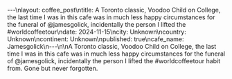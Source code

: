 ---\nlayout: coffee_post\ntitle: A Toronto classic, Voodoo Child on College, the last time I was in this cafe was in much less happy circumstances for the funeral of @jamesgolick, incidentally the person I lifted the #worldcoffeetour\ndate: 2024-11-15\ncity: Unknown\ncountry: Unknown\ncontinent: Unknown\npublished: true\ncafe_name: Jamesgolick\n---\n\nA Toronto classic, Voodoo Child on College, the last time I was in this cafe was in much less happy circumstances for the funeral of @jamesgolick, incidentally the person I lifted the #worldcoffeetour habit from. Gone but never forgotten.